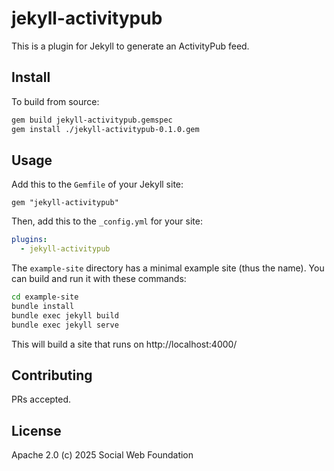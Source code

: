 # jekyll-activitypub

This is a plugin for Jekyll to generate an ActivityPub feed.

## Install

To build from source:

```bash
gem build jekyll-activitypub.gemspec
gem install ./jekyll-activitypub-0.1.0.gem
```

## Usage

Add this to the `Gemfile` of your Jekyll site:

```Gemfile
gem "jekyll-activitypub"
```

Then, add this to the `_config.yml` for your site:

```yaml
plugins:
  - jekyll-activitypub
```

The `example-site` directory has a minimal example site (thus the name). You can build and run it with these commands:

```sh
cd example-site
bundle install
bundle exec jekyll build
bundle exec jekyll serve
```

This will build a site that runs on http://localhost:4000/

## Contributing

PRs accepted.

## License

Apache 2.0 (c) 2025 Social Web Foundation
